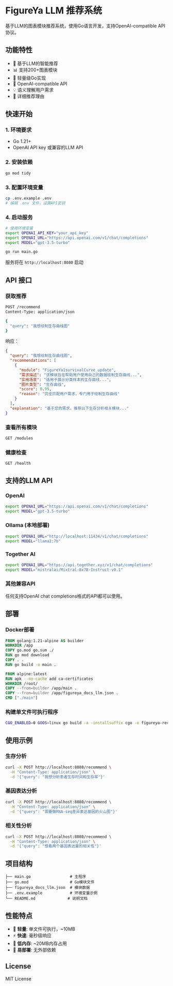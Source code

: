 # FigureYa LLM 推荐系统

基于LLM的图表模块推荐系统，使用Go语言开发，支持OpenAI-compatible API协议。

## 功能特性

- 🤖 基于LLM的智能推荐
- 📊 支持200+图表模块
- 🚀 轻量级Go实现
- 🔌 OpenAI-compatible API
- 💡 语义理解用户需求
- 📝 详细推荐理由

## 快速开始

### 1. 环境要求

- Go 1.21+
- OpenAI API key 或兼容的LLM API

### 2. 安装依赖

```bash
go mod tidy
```

### 3. 配置环境变量

```bash
cp .env.example .env
# 编辑 .env 文件，设置API密钥
```

### 4. 启动服务

```bash
# 使用环境变量
export OPENAI_API_KEY="your_api_key"
export OPENAI_URL="https://api.openai.com/v1/chat/completions"
export MODEL="gpt-3.5-turbo"

go run main.go
```

服务将在 `http://localhost:8080` 启动

## API 接口

### 获取推荐

```bash
POST /recommend
Content-Type: application/json

{
  "query": "我想绘制生存曲线图"
}
```

响应：
```json
{
  "query": "我想绘制生存曲线图",
  "recommendations": [
    {
      "module": "FigureYa1survivalCurve_update",
      "需求描述": "该模块旨在帮助用户使用自己的数据绘制生存曲线...",
      "实用场景": "适用于展示分类样本的生存曲线...",
      "图片类型": "生存曲线",
      "score": 0.95,
      "reason": "完全匹配用户需求，专门用于绘制生存曲线"
    }
  ],
  "explanation": "基于您的需求，推荐以下生存分析相关模块..."
}
```

### 查看所有模块

```bash
GET /modules
```

### 健康检查

```bash
GET /health
```

## 支持的LLM API

### OpenAI
```bash
export OPENAI_URL="https://api.openai.com/v1/chat/completions"
export MODEL="gpt-3.5-turbo"
```

### Ollama (本地部署)
```bash
export OPENAI_URL="http://localhost:11434/v1/chat/completions"
export MODEL="llama2:7b"
```

### Together AI
```bash
export OPENAI_URL="https://api.together.xyz/v1/chat/completions"
export MODEL="mistralai/Mixtral-8x7B-Instruct-v0.1"
```

### 其他兼容API
任何支持OpenAI chat completions格式的API都可以使用。

## 部署

### Docker部署

```dockerfile
FROM golang:1.21-alpine AS builder
WORKDIR /app
COPY go.mod go.sum ./
RUN go mod download
COPY . .
RUN go build -o main .

FROM alpine:latest
RUN apk --no-cache add ca-certificates
WORKDIR /root/
COPY --from=builder /app/main .
COPY --from=builder /app/figureya_docs_llm.json .
CMD ["./main"]
```

### 构建单文件可执行程序

```bash
CGO_ENABLED=0 GOOS=linux go build -a -installsuffix cgo -o figureya-recommend main.go
```

## 使用示例

### 生存分析
```bash
curl -X POST http://localhost:8080/recommend \
  -H "Content-Type: application/json" \
  -d '{"query": "我想分析患者生存时间和生存率"}'
```

### 基因表达分析
```bash
curl -X POST http://localhost:8080/recommend \
  -H "Content-Type: application/json" \
  -d '{"query": "需要做RNA-seq差异表达基因的火山图"}'
```

### 相关性分析
```bash
curl -X POST http://localhost:8080/recommend \
  -H "Content-Type: application/json" \
  -d '{"query": "想看两个基因表达量的相关性"}'
```

## 项目结构

```
├── main.go                 # 主程序
├── go.mod                  # Go模块文件
├── figureya_docs_llm.json  # 模块数据
├── .env.example            # 环境变量示例
└── README.md              # 说明文档
```

## 性能特点

- 🚀 **轻量**: 单文件可执行，~10MB
- ⚡ **快速**: 毫秒级响应
- 💾 **低内存**: ~20MB内存占用
- 🔧 **易部署**: 无外部依赖

## License

MIT License